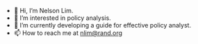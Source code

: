 - 👋 Hi, I’m Nelson Lim.
- 👀 I’m interested in policy analysis.
- 🌱 I’m currently developing a guide for effective policy analyst.
- 📫 How to reach me at nlim@rand.org

<!---
nellim/nellim is a ✨ special ✨ repository because its `README.md` (this file) appears on your GitHub profile.
You can click the Preview link to take a look at your changes.
--->
